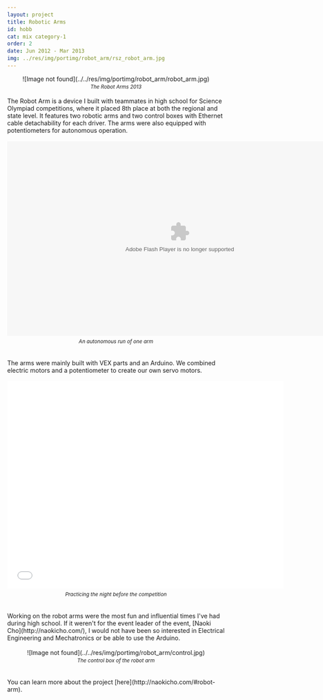 ```yaml
---
layout: project
title: Robotic Arms
id: hobb
cat: mix category-1
order: 2
date: Jun 2012 - Mar 2013
img: ../res/img/portimg/robot_arm/rsz_robot_arm.jpg
---
```


<center>![Image not found](../../res/img/portimg/robot_arm/robot_arm.jpg)<br>
<small><i>The Robot Arms 2013</i></small></center>
<br>
The Robot Arm is a device I built with teammates in high school for Science Olympiad competitions, where it placed 8th place at both the regional and state level. It features two robotic arms and two control boxes with Ethernet cable detachability for each driver. The arms were also equipped with potentiometers for autonomous operation.
<br>
<br>
<center><object type="application/x-shockwave-flash" width="800" height="450" data="https://www.flickr.com/apps/video/stewart.swf" classid="clsid:D27CDB6E-AE6D-11cf-96B8-444553540000"><param name="flashvars" value="intl_lang=en-US&photo_secret=037e94cdaf&photo_id=9670597738&hd_default=false"></param><param name="movie" value="https://www.flickr.com/apps/video/stewart.swf"></param><param name="bgcolor" value="#000000"></param><param name="allowFullScreen" value="true"></param><embed type="application/x-shockwave-flash" src="https://www.flickr.com/apps/video/stewart.swf" bgcolor="#000000" allowfullscreen="true" flashvars="intl_lang=en-US&photo_secret=037e94cdaf&photo_id=9670597738&hd_default=false" width="800" height="450"></embed></object><br>
<small><i>An autonomous run of one arm</i></small></center>
<br>
<br>
The arms were mainly built with VEX parts and an Arduino. We combined electric motors and a potentiometer to create our own servo motors.
<br>
<br>
<center><iframe width="640" height="480" src="//www.youtube.com/embed/OIwOl7U1lhg?rel=0" frameborder="0" allowfullscreen></iframe><br>
<small><i>Practicing the night before the competition</i></small></center>
<br>
<br>
Working on the robot arms were the most fun and influential times I've had during high school. If it weren't for the event leader of the event, [Naoki Cho](http://naokicho.com/), I would not have been so interested in Electrical Engineering and Mechatronics or be able to use the Arduino.
<br>
<br>
<center>![Image not found](../../res/img/portimg/robot_arm/control.jpg)<br>
<small><i>The control box of the robot arm</i></small></center>
<br>
<br>
You can learn more about the project [here](http://naokicho.com/#robot-arm).